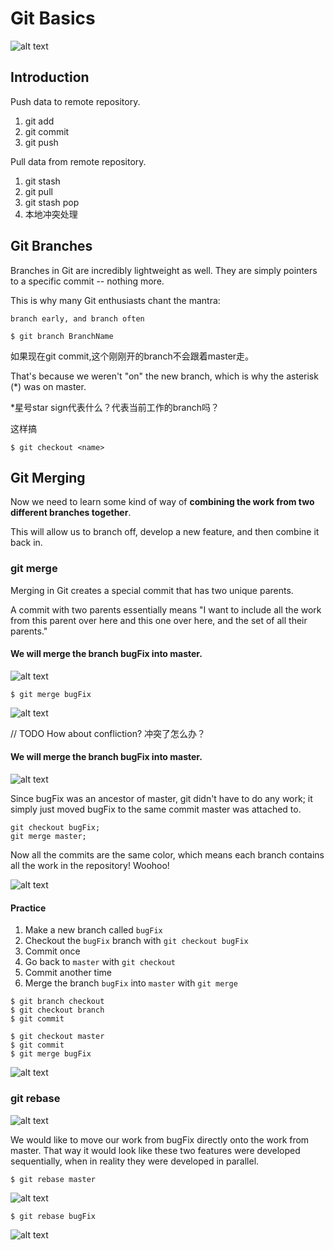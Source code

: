 # Git Basics

![alt text](./images/git-transport.png)

## Introduction
Push data to remote repository.
1. git add 
2. git commit
3. git push

Pull data from remote repository.
1. git stash
2. git pull
3. git stash pop
4. 本地冲突处理

## Git Branches
Branches in Git are incredibly lightweight as well. They are simply pointers to a specific commit -- nothing more. 

This is why many Git enthusiasts chant the mantra:

`
branch early, and branch often
`


```
$ git branch BranchName
```

如果现在git commit,这个刚刚开的branch不会跟着master走。

That's because we weren't "on" the new branch, which is why the asterisk (*) was on master.

*星号star sign代表什么？代表当前工作的branch吗？

这样搞
```
$ git checkout <name>
```

## Git Merging
Now we need to learn some kind of way of **combining the work from two different branches together**.

This will allow us to branch off, develop a new feature, and then combine it back in.

### git merge
Merging in Git creates a special commit that has two unique parents. 

A commit with two parents essentially means "I want to include all the work from this parent over here and this one over here, and the set of all their parents."

#### We will merge the branch bugFix into master.
![alt text](./images/git-merge.png)

```
$ git merge bugFix
```

![alt text](./images/merge-fixBug.png)

// TODO
How about confliction? 冲突了怎么办？
#### We will merge the branch bugFix into master.
![alt text](./images/merge-master-into-bugFix.png)

Since bugFix was an ancestor of master, git didn't have to do any work; it simply just moved bugFix to the same commit master was attached to.

```
git checkout bugFix;
git merge master;
```

Now all the commits are the same color, which means each branch contains all the work in the repository! Woohoo!

![alt text](./images/merge-master-into-bugFix-2.png)

#### Practice
1. Make a new branch called `bugFix`
2. Checkout the `bugFix` branch with `git checkout bugFix`
3. Commit once
4. Go back to `master` with `git checkout`
5. Commit another time
6. Merge the branch `bugFix` into `master` with `git merge`

```
$ git branch checkout
$ git checkout branch
$ git commit

$ git checkout master
$ git commit
$ git merge bugFix
```

![alt text](./images/merge-pracitce.png)

### git rebase

![alt text](./images/git-rebase-1.png)

We would like to move our work from bugFix directly onto the work from master. That way it would look like these two features were developed sequentially, when in reality they were developed in parallel.

```
$ git rebase master
```

![alt text](./images/git-rebase-2.png)

```
$ git rebase bugFix
```

![alt text](./images/git-rebase-3.png)

